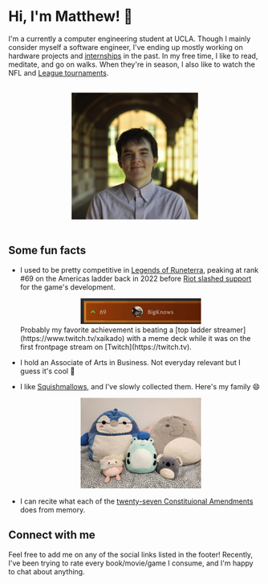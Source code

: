 # Hi, I'm Matthew! 👋

I'm a currently a computer engineering student at UCLA. Though I mainly consider myself a software engineer, I've ending up mostly working on hardware projects and [internships](https://www.linkedin.com/in/chandler-matthew/) in the past. In my free time, I like to read, meditate, and go on walks. When they're in season, I also like to watch the NFL and [League tournaments](https://en.wikipedia.org/wiki/League_of_Legends_in_esports).

<br>

<div style="text-align: center;">
    <img src="images/HeadShot.jpg" alt="Royce Hall Head Shot" width="50%">
</div>

<br>

## Some fun facts

- I used to be pretty competitive in [Legends of Runeterra](https://playruneterra.com/en-us/), peaking at rank #69 on the Americas ladder back in 2022 before [Riot slashed support](https://playruneterra.com/en-us/news/game-updates/state-of-the-game-2024/) for the game's development. 
    <div style="text-align: center;">
        <img src="images/RuneterraRank.png" alt="LoR Rank Peak" width="50%">
    </div>
    Probably my favorite achievement is beating a [top ladder streamer](https://www.twitch.tv/xaikado) with a meme deck while it was on the first frontpage stream on [Twitch](https://twitch.tv).

- I hold an Associate of Arts in Business. Not everyday relevant but I guess it's cool :shrug:
- I like [Squishmallows](https://en.wikipedia.org/wiki/Squishmallows), and I've slowly collected them. Here's my family :smile: 
    <div style="text-align: center;">
        <img src="images/Squishmallows.jpg" alt="Nestor and Co." width="50%">
    </div>
- I can recite what each of the [twenty-seven Constituional Amendments](https://constitutioncenter.org/the-constitution/amendments) does from memory.


## Connect with me

Feel free to add me on any of the social links listed in the footer! Recently, I've been trying to rate every book/movie/game I consume, and I'm happy to chat about anything.


